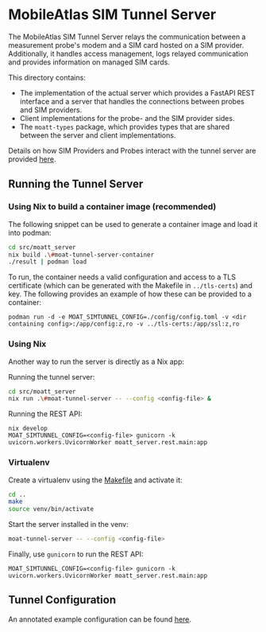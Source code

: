 # MobileAtlas SIM Tunnel Server

The MobileAtlas SIM Tunnel Server relays the communication between a measurement probe's modem and a
SIM card hosted on a SIM provider. Additionally, it handles access management, logs relayed
communication and provides information on managed SIM cards.

This directory contains:

* The implementation of the actual server which provides a FastAPI REST interface and a
  server that handles the connections between probes and SIM providers.
* Client implementations for the probe- and the SIM provider sides.
* The `moatt-types` package, which provides types that are shared between the server and
  client implementations.

Details on how SIM Providers and Probes interact with the tunnel server are provided
[here](./Protocol.md).

## Running the Tunnel Server

### Using Nix to build a container image (recommended)

The following snippet can be used to generate a container image and load it into podman:

```bash
cd src/moatt_server
nix build .\#moat-tunnel-server-container
./result | podman load
```

To run, the container needs a valid configuration and access to a TLS
certificate (which can be generated with the Makefile in `../tls-certs`) and key. The
following provides an example of how these can be provided to a container:

```
podman run -d -e MOAT_SIMTUNNEL_CONFIG=./config/config.toml -v <dir containing config>:/app/config:z,ro -v ../tls-certs:/app/ssl:z,ro
```

### Using Nix

Another way to run the server is directly as a Nix app:

Running the tunnel server:

```bash
cd src/moatt_server
nix run .\#moat-tunnel-server -- --config <config-file> &
```

Running the REST API:

```
nix develop
MOAT_SIMTUNNEL_CONFIG=<config-file> gunicorn -k uvicorn.workers.UvicornWorker moatt_server.rest.main:app
```

### Virtualenv

Create a virtualenv using the [Makefile](../Makefile) and activate it:

```bash
cd ..
make
source venv/bin/activate
```

Start the server installed in the venv:

```bash
moat-tunnel-server -- --config <config-file>
```

Finally, use `gunicorn` to run the REST API:

```
MOAT_SIMTUNNEL_CONFIG=<config-file> gunicorn -k uvicorn.workers.UvicornWorker moatt_server.rest.main:app
```

## Tunnel Configuration

An annotated example configuration can be found [here](./example-config.toml).
